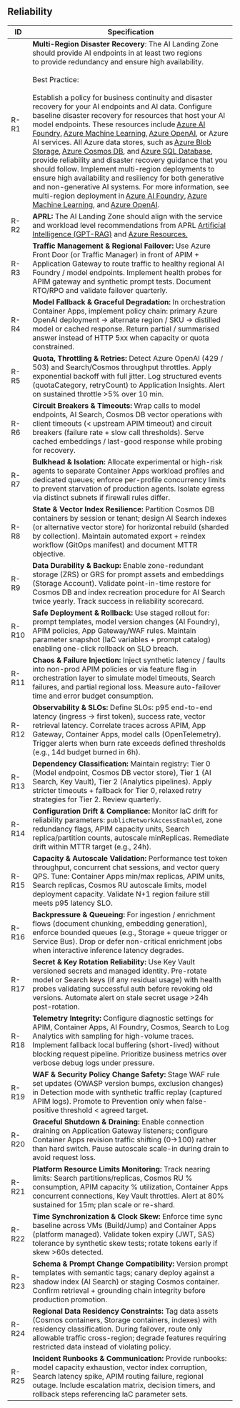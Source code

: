 ## Reliability

| ID    | Specification |
|-------|--------------|
|  R-R1  | **Multi-Region Disaster Recovery**: The AI Landing Zone should provide AI endpoints in at least two regions to provide redundancy and ensure high availability.<br><br>Best Practice:<br><br> Establish a policy for business continuity and disaster recovery for your AI endpoints and AI data. Configure baseline disaster recovery for resources that host your AI model endpoints. These resources include [Azure AI Foundry](https://learn.microsoft.com/azure/ai-studio/how-to/disaster-recovery), [Azure Machine Learning](https://learn.microsoft.com/azure/machine-learning/how-to-high-availability-machine-learning), [Azure OpenAI](https://learn.microsoft.com/azure/ai-services/openai/how-to/business-continuity-disaster-recovery), or Azure AI services. All Azure data stores, such as [Azure Blob Storage](https://learn.microsoft.com/azure/storage/common/storage-disaster-recovery-guidance), [Azure Cosmos DB](https://learn.microsoft.com/azure/cosmos-db/online-backup-and-restore), and [Azure SQL Database](https://learn.microsoft.com/azure/azure-sql/accelerated-database-recovery), provide reliability and disaster recovery guidance that you should follow. Implement multi-region deployments to ensure high availability and resiliency for both generative and non-generative AI systems. For more information, see multi-region deployment in [Azure AI Foundry](https://learn.microsoft.com/azure/ai-studio/how-to/disaster-recovery#plan-for-multi-regional-deployment), [Azure Machine Learning](https://learn.microsoft.com/azure/machine-learning/how-to-high-availability-machine-learning#plan-for-multi-regional-deployment), and [Azure OpenAI](https://learn.microsoft.com/azure/ai-services/openai/how-to/business-continuity-disaster-recovery).|
|  R-R2  | **APRL:** The AI Landing Zone should align with the service and workload level recommendations from APRL [Artificial Intelligence (GPT-RAG)](https://azure.github.io/Azure-Proactive-Resiliency-Library-v2/azure-specialized-workloads/ai/) and [Azure Resources.](https://azure.github.io/Azure-Proactive-Resiliency-Library-v2/azure-resources/)|
|  R-R3  | **Traffic Management & Regional Failover:** Use Azure Front Door (or Traffic Manager) in front of APIM + Application Gateway to route traffic to healthy regional AI Foundry / model endpoints. Implement health probes for APIM gateway and synthetic prompt tests. Document RTO/RPO and validate failover quarterly. |
|  R-R4  | **Model Fallback & Graceful Degradation:** In orchestration Container Apps, implement policy chain: primary Azure OpenAI deployment → alternate region / SKU → distilled model or cached response. Return partial / summarised answer instead of HTTP 5xx when capacity or quota constrained. |
|  R-R5  | **Quota, Throttling & Retries:** Detect Azure OpenAI (429 / 503) and Search/Cosmos throughput throttles. Apply exponential backoff with full jitter. Log structured events (quotaCategory, retryCount) to Application Insights. Alert on sustained throttle >5% over 10 min. |
|  R-R6  | **Circuit Breakers & Timeouts:** Wrap calls to model endpoints, AI Search, Cosmos DB vector operations with client timeouts (< upstream APIM timeout) and circuit breakers (failure rate + slow call thresholds). Serve cached embeddings / last-good response while probing for recovery. |
|  R-R7  | **Bulkhead & Isolation:** Allocate experimental or high-risk agents to separate Container Apps workload profiles and dedicated queues; enforce per-profile concurrency limits to prevent starvation of production agents. Isolate egress via distinct subnets if firewall rules differ. |
|  R-R8  | **State & Vector Index Resilience:** Partition Cosmos DB containers by session or tenant; design AI Search indexes (or alternative vector store) for horizontal rebuild (sharded by collection). Maintain automated export + reindex workflow (GitOps manifest) and document MTTR objective. |
|  R-R9  | **Data Durability & Backup:** Enable zone-redundant storage (ZRS) or GRS for prompt assets and embeddings (Storage Account). Validate point-in-time restore for Cosmos DB and index recreation procedure for AI Search twice yearly. Track success in reliability scorecard. |
|  R-R10 | **Safe Deployment & Rollback:** Use staged rollout for: prompt templates, model version changes (AI Foundry), APIM policies, App Gateway/WAF rules. Maintain parameter snapshot (IaC variables + prompt catalog) enabling one-click rollback on SLO breach. |
|  R-R11 | **Chaos & Failure Injection:** Inject synthetic latency / faults into non-prod APIM policies or via feature flag in orchestration layer to simulate model timeouts, Search failures, and partial regional loss. Measure auto-failover time and error budget consumption. |
|  R-R12 | **Observability & SLOs:** Define SLOs: p95 end-to-end latency (ingress → first token), success rate, vector retrieval latency. Correlate traces across APIM, App Gateway, Container Apps, model calls (OpenTelemetry). Trigger alerts when burn rate exceeds defined thresholds (e.g., 14d budget burned in 6h). |
|  R-R13 | **Dependency Classification:** Maintain registry: Tier 0 (Model endpoint, Cosmos DB vector store), Tier 1 (AI Search, Key Vault), Tier 2 (Analytics pipelines). Apply stricter timeouts + fallback for Tier 0, relaxed retry strategies for Tier 2. Review quarterly. |
|  R-R14 | **Configuration Drift & Compliance:** Monitor IaC drift for reliability parameters: `publicNetworkAccessEnabled`, zone redundancy flags, APIM capacity units, Search replica/partition counts, autoscale minReplicas. Remediate drift within MTTR target (e.g., 24h). |
|  R-R15 | **Capacity & Autoscale Validation:** Performance test token throughput, concurrent chat sessions, and vector query QPS. Tune: Container Apps min/max replicas, APIM units, Search replicas, Cosmos RU autoscale limits, model deployment capacity. Validate N+1 region failure still meets p95 latency SLO. |
|  R-R16 | **Backpressure & Queueing:** For ingestion / enrichment flows (document chunking, embedding generation), enforce bounded queues (e.g., Storage + queue trigger or Service Bus). Drop or defer non-critical enrichment jobs when interactive inference latency degrades. |
|  R-R17 | **Secret & Key Rotation Reliability:** Use Key Vault versioned secrets and managed identity. Pre-rotate model or Search keys (if any residual usage) with health probes validating successful auth before revoking old versions. Automate alert on stale secret usage >24h post-rotation. |
|  R-R18 | **Telemetry Integrity:** Configure diagnostic settings for APIM, Container Apps, AI Foundry, Cosmos, Search to Log Analytics with sampling for high-volume traces. Implement fallback local buffering (short-lived) without blocking request pipeline. Prioritize business metrics over verbose debug logs under pressure. |
|  R-R19 | **WAF & Security Policy Change Safety:** Stage WAF rule set updates (OWASP version bumps, exclusion changes) in Detection mode with synthetic traffic replay (captured APIM logs). Promote to Prevention only when false-positive threshold < agreed target. |
|  R-R20 | **Graceful Shutdown & Draining:** Enable connection draining on Application Gateway listeners; configure Container Apps revision traffic shifting (0→100) rather than hard switch. Pause autoscale scale-in during drain to avoid request loss. |
|  R-R21 | **Platform Resource Limits Monitoring:** Track nearing limits: Search partitions/replicas, Cosmos RU % consumption, APIM capacity % utilization, Container Apps concurrent connections, Key Vault throttles. Alert at 80% sustained for 15m; plan scale or re-shard. |
|  R-R22 | **Time Synchronization & Clock Skew:** Enforce time sync baseline across VMs (Build/Jump) and Container Apps (platform managed). Validate token expiry (JWT, SAS) tolerance by synthetic skew tests; rotate tokens early if skew >60s detected. |
|  R-R23 | **Schema & Prompt Change Compatibility:** Version prompt templates with semantic tags; canary deploy against a shadow index (AI Search) or staging Cosmos container. Confirm retrieval + grounding chain integrity before production promotion. |
|  R-R24 | **Regional Data Residency Constraints:** Tag data assets (Cosmos containers, Storage containers, indexes) with residency classification. During failover, route only allowable traffic cross-region; degrade features requiring restricted data instead of violating policy. |
|  R-R25 | **Incident Runbooks & Communication:** Provide runbooks: model capacity exhaustion, vector index corruption, Search latency spike, APIM routing failure, regional outage. Include escalation matrix, decision timers, and rollback steps referencing IaC parameter sets. |
